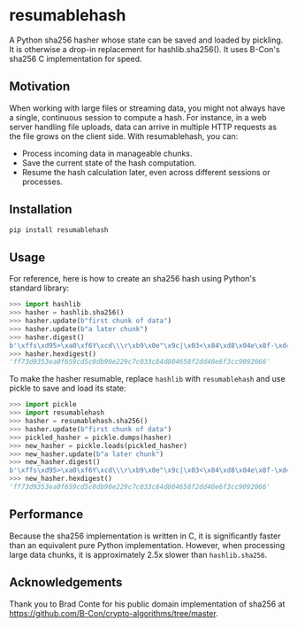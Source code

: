 # resumablehash
A Python sha256 hasher whose state can be saved and loaded by pickling. It is
otherwise a  drop-in replacement for hashlib.sha256(). It uses B-Con's sha256 C
implementation for speed.

## Motivation
When working with large files or streaming data, you might not always have a
single, continuous session to compute a hash. For instance, in a web server
handling file uploads, data can arrive in multiple HTTP requests as the file
grows on the client side. With resumablehash, you can:

- Process incoming data in manageable chunks.
- Save the current state of the hash computation.
- Resume the hash calculation later, even across different sessions or processes.

## Installation
```bash
pip install resumablehash
```

## Usage
For reference, here is how to create an sha256 hash using Python's standard
library:
```python
>>> import hashlib
>>> hasher = hashlib.sha256()
>>> hasher.update(b"first chunk of data")
>>> hasher.update(b"a later chunk")
>>> hasher.digest()
b'\xffs\xd95>\xa0\xf6Y\xcd\\\r\xb9\x0e"\x9c|\x03<\x84\xd8\x04e\x8f-\xd4\x0eo<\xc9\t f'
>>> hasher.hexdigest()
'ff73d9353ea0f659cd5c0db90e229c7c033c84d804658f2dd40e6f3cc9092066'
```

To make the hasher resumable, replace `hashlib` with `resumablehash` and use pickle to save and load its state:
```python
>>> import pickle
>>> import resumablehash
>>> hasher = resumablehash.sha256()
>>> hasher.update(b"first chunk of data")
>>> pickled_hasher = pickle.dumps(hasher)
>>> new_hasher = pickle.loads(pickled_hasher)
>>> new_hasher.update(b"a later chunk")
>>> new_hasher.digest()
b'\xffs\xd95>\xa0\xf6Y\xcd\\\r\xb9\x0e"\x9c|\x03<\x84\xd8\x04e\x8f-\xd4\x0eo<\xc9\t f'
>>> new_hasher.hexdigest()
'ff73d9353ea0f659cd5c0db90e229c7c033c84d804658f2dd40e6f3cc9092066'
```

## Performance
Because the sha256 implementation is written in C, it is significantly faster
than an equivalent pure Python implementation. However, when processing large
data chunks, it is approximately 2.5x slower than `hashlib.sha256`.

## Acknowledgements
Thank you to Brad Conte for his public domain implementation of sha256
at https://github.com/B-Con/crypto-algorithms/tree/master.

